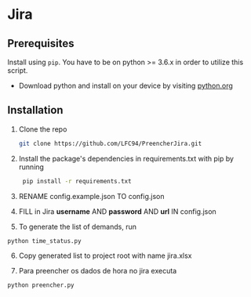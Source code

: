 # Jira

## Prerequisites

Install using `pip`. You have to be on python >= 3.6.x in order to utilize this script.

- Download python and install on your device by visiting [python.org](https://python.org/downloads)

## Installation

1. Clone the repo

   ```sh
   git clone https://github.com/LFC94/PreencherJira.git
   ```

2. Install the package's dependencies in requirements.txt with
   pip by running

   ```sh
    pip install -r requirements.txt
   ```

3. RENAME config.example.json TO config.json

4. FILL in Jira **username** AND **password** AND **url** IN config.json

5. To generate the list of demands, run

```sh
python time_status.py
```

6. Copy generated list to project root with name jira.xlsx

7. Para preencher os dados de hora no jira executa

```sh
python preencher.py
```
